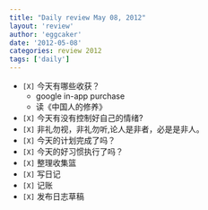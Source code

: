 ```yaml
---
title: "Daily review May 08, 2012" 
layout: 'review'
author: 'eggcaker'
date: '2012-05-08'
categories: review 2012
tags: ['daily']
---
```



  * `[X]` 今天有哪些收获？ 
    * google in-app purchase 
    * 读《中国人的修养》 
  * `[X]` 今天有没有控制好自己的情绪? 
  * `[X]` 非礼勿视，非礼勿听,论人是非者，必是是非人。 
  * `[X]` 今天的计划完成了吗？ 
  * `[X]` 今天的好习惯执行了吗？ 
  * `[X]` 整理收集篮 
  * `[X]` 写日记 
  * `[X]` 记账 
  * `[X]` 发布日志草稿 

